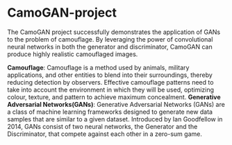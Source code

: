 # CamoGAN-project
The CamoGAN project successfully demonstrates the application of GANs to the  problem of camouflage. By leveraging the power of convolutional neural networks in  both the generator and discriminator, CamoGAN can produce highly realistic camouflaged images.

**Camouflage**:
Camouflage is a method used by animals, military applications, and other entities to blend into their surroundings, thereby reducing detection by observers. Effective camouflage patterns need to take into account the environment in which they will be used, optimizing colour, texture, and pattern to achieve maximum concealment.
**Generative Adversarial Networks(GANs)**:
Generative Adversarial Networks (GANs) are a class of machine learning frameworks designed to generate new data samples that are similar to a given dataset. Introduced by Ian Goodfellow in 2014, GANs consist of two neural networks, the Generator and the Discriminator, that compete against each other in a zero-sum game. 
